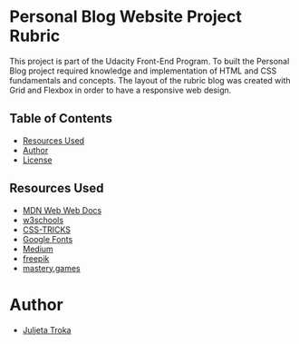 # Personal Blog Website Project Rubric

This project is part of the Udacity Front-End Program.
To built the Personal Blog project required knowledge and implementation of HTML and CSS fundamentals and concepts. The layout of the rubric blog was created with Grid and Flexbox in order to have a responsive web design.

## Table of Contents

- [Resources Used](#ResourcesUsed)
- [Author](#Author)
- [License](#License)

## Resources Used 

- [MDN Web Web Docs](https://developer.mozilla.org/en-US/)
- [w3schools](https://www.w3schools.com/)
- [CSS-TRICKS](https://css-tricks.com/)
- [Google Fonts](https://fonts.google.com/)
- [Medium](https://medium.com/youstart-labs/beginners-guide-to-choose-between-css-grid-and-flexbox-783005dd2412)
- [freepik](https://www.freepik.com/)
- [mastery.games](https://mastery.games/post/grid-item-placement/)

# Author

- [Juljeta Troka](www.linkedin.com/in/juljetatroka)
